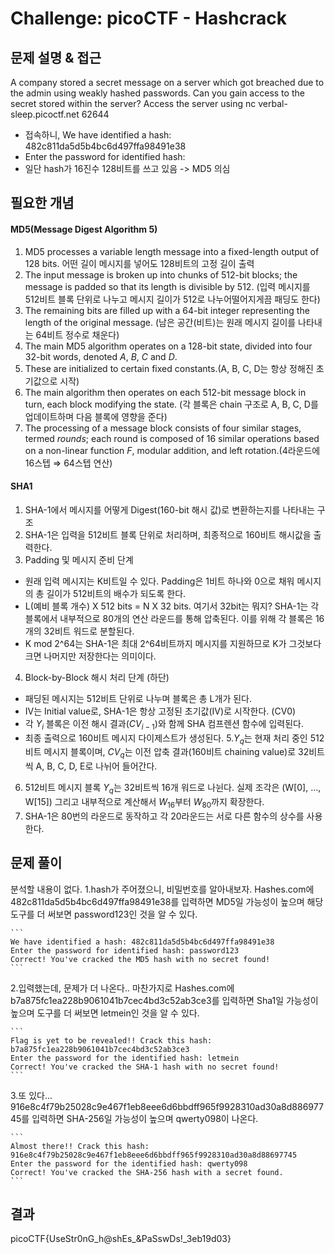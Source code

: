 # Challenge: picoCTF - Hashcrack

## 문제 설명 & 접근
A company stored a secret message on a server which got breached due to the admin using weakly hashed passwords. Can you gain access to the secret stored within the server?
Access the server using nc verbal-sleep.picoctf.net 62644
* 접속하니, We have identified a hash: 482c811da5d5b4bc6d497ffa98491e38
* Enter the password for identified hash:
* 일단 hash가 16진수 128비트를 쓰고 있음 -> MD5 의심 

## 필요한 개념
#### MD5(Message Digest Algorithm 5)
1. MD5 processes a variable length message into a fixed-length output of 128 bits. 어떤 길이 메시지를 넣어도 128비트의 고정 길이 출력
2. The input message is broken up into chunks of 512-bit blocks; the message is padded so that its length is divisible by 512. (입력 메시지를 512비트 블록 단위로 나누고 메시지 길이가 512로 나누어떨어지게끔 패딩도 한다)
3. The remaining bits are filled up with a 64-bit integer representing the length of the original message. (남은 공간(비트)는 원래 메시지 길이를 나타내는 64비트 정수로 채운다)
4. The main MD5 algorithm operates on a 128-bit state, divided into four 32-bit words, denoted *A*, *B*, *C* and *D*.
5. These are initialized to certain fixed constants.(A, B, C, D는 항상 정해진 초기값으로 시작)
6. The main algorithm then operates on each 512-bit message block in turn, each block modifying the state. (각 블록은 chain 구조로 A, B, C, D를 업데이트하며 다음 블록에 영향을 준다)
7. The processing of a message block consists of four similar stages, termed *rounds*; each round is composed of 16 similar operations based on a non-linear function *F*, modular addition, and left rotation.(4라운드에 16스텝 ⇒ 64스텝 연산)
#### SHA1
1. SHA-1에서 메시지를 어떻게 Digest(160-bit 해시 값)로 변환하는지를 나타내는 구조
2. SHA-1은 입력을 512비트 블록 단위로 처리하며, 최종적으로 160비트 해시값을 출력한다.
3. Padding 및 메시지 준비 단계
* 원래 입력 메시지는 K비트일 수 있다. Padding은 1비트 하나와 0으로 채워 메시지의 총 길이가 512비트의 배수가 되도록 한다.
* L(예비 블록 개수) X 512 bits = N X 32 bits. 여기서 32bit는 뭐지? SHA-1는 각 블록에서 내부적으로 80개의 연산 라운드를 통해 압축된다. 이를 위해 각 블록은 16개의 32비트 워드로 분할된다.
* K mod 2^64는 SHA-1은 최대 2^64비트까지 메시지를 지원하므로 K가 그것보다 크면 나머지만 저장한다는 의미이다.
4. Block-by-Block 해시 처리 단계 (하단)
* 패딩된 메시지는 512비트 단위로 나누며 블록은 총 L개가 된다.
* IV는 Initial value로, SHA-1은 항상 고정된 초기값(IV)로 시작한다. (CV0)
* 각 $Y_i$ 블록은 이전 해시 결과($CV_{i-1}$)와 함께 SHA 컴프렌션 함수에 입력된다.
* 최종 출력으로 160비트 메시지 다이제스트가 생성된다.
5.$Y_q$는 현재 처리 중인 512비트 메시지 블록이며, $CV_q$는 이전 압축 결과(160비트 chaining value)로 32비트씩 A, B, C, D, E로 나뉘어 들어간다.
6. 512비트 메시지 블록 $Y_q$는 32비트씩 16개 워드로 나뉜다. 실제 조각은 (W[0], …, W[15]) 그리고 내부적으로 계산해서 $W_{16}$부터 $W_{80}$까지 확장한다.
7. SHA-1은 80번의 라운드로 동작하고 각 20라운드는 서로 다른 함수의 상수를 사용한다.


## 문제 풀이
분석할 내용이 없다.
1.hash가 주어졌으니, 비밀번호를 알아내보자. Hashes.com에 482c811da5d5b4bc6d497ffa98491e38를 입력하면 MD5일 가능성이 높으며 해당 도구를 더 써보면 password123인 것을 알 수 있다.

    ```
    We have identified a hash: 482c811da5d5b4bc6d497ffa98491e38
    Enter the password for identified hash: password123
    Correct! You've cracked the MD5 hash with no secret found!
    ```

2.입력했는데, 문제가 더 나온다.. 마찬가지로 Hashes.com에 b7a875fc1ea228b9061041b7cec4bd3c52ab3ce3를 입력하면 Sha1일 가능성이 높으며 도구를 더 써보면 letmein인 것을 알 수 있다.

    ```
    Flag is yet to be revealed!! Crack this hash: b7a875fc1ea228b9061041b7cec4bd3c52ab3ce3
    Enter the password for the identified hash: letmein
    Correct! You've cracked the SHA-1 hash with no secret found!
    ```

3.또 있다... 916e8c4f79b25028c9e467f1eb8eee6d6bbdff965f9928310ad30a8d88697745를 입력하면 SHA-256일 가능성이 높으며 qwerty098이 나온다.

    ```
    Almost there!! Crack this hash: 916e8c4f79b25028c9e467f1eb8eee6d6bbdff965f9928310ad30a8d88697745
    Enter the password for the identified hash: qwerty098
    Correct! You've cracked the SHA-256 hash with a secret found. 
    ```



## 결과
picoCTF{UseStr0nG_h@shEs_&PaSswDs!_3eb19d03}
